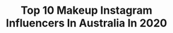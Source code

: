 ---
title: Top 10 Makeup Instagram Influencers In Australia In 2020
description: >-
  Find top makeup Instagram influencers in Australia in 2020. Most popular hashtags: #makeup #australia #love #sydney.
platform: Instagram
profiles:
  - username: "indiraekic"
    fullname: >-
      Indira Ekic
    location: "Australia"
    followers: 50286
    engagement: 969
    commentsToLikes: 0.197120
    avatar: "https://scontent-ams4-1.cdninstagram.com/v/t51.2885-19/s320x320/91714431_256858858669196_4533414362626392064_n.jpg?_nc_ht=scontent-ams4-1.cdninstagram.com&_nc_ohc=28VTTe8VafAAX9K2Bjl&oh=56141453388ffd772dbb1398a916b48e&oe=5EB7E4FF"
    verified: false
    hashtags: "#skincare, #favorite, #sunscreen, #operahouse"
  - username: "katie_michaelis46"
    fullname: >-
      • KATIE MICHAELIS •
    location: "Australia"
    followers: 55121
    engagement: 639
    commentsToLikes: 0.065454
    avatar: "https://scontent-ams4-1.cdninstagram.com/v/t51.2885-19/s320x320/43778999_1983073035103423_3609502404027875328_n.jpg?_nc_ht=scontent-ams4-1.cdninstagram.com&_nc_ohc=5SScYbp2VEAAX9sUD4F&oh=2cbe9bd9d801748bd0743812105b3522&oe=5EB771E5"
    verified: false
    hashtags: "#ad, #sandandsky, #glowdownunder, #abeauty"
  - username: "erika.dwyer"
    fullname: >-
      Erika Dwyer
    location: "Australia"
    followers: 5005
    engagement: 1147
    commentsToLikes: 0.122479
    avatar: "https://scontent-lhr8-1.cdninstagram.com/v/t51.2885-19/s320x320/75566986_673417553193037_1059059645802348544_n.jpg?_nc_ht=scontent-lhr8-1.cdninstagram.com&_nc_ohc=dxQoHkGMbuEAX8zQsnJ&oh=74fc0b2f8f9ce8d59a69574b7a0b8786&oe=5EBB9AB3"
    verified: false
    hashtags: "#kamelibabes, #tigerking, #princesspolly, #gifted"
  - username: "alexravyn"
    fullname: >-
      𝖆𝖑𝖊𝖝 🖤
    location: "Australia"
    followers: 45066
    engagement: 2021
    commentsToLikes: 0.018459
    avatar: "https://scontent-ssn1-1.cdninstagram.com/v/t51.2885-19/s320x320/77367583_2780048312052229_1831825383062765568_n.jpg?_nc_ht=scontent-ssn1-1.cdninstagram.com&_nc_ohc=g-dH_1RE-4gAX86Yrgq&oh=bd53154970f5da2539456276290798a2&oe=5EA6B742"
    verified: false
    hashtags: "#cutegoth, #fringe, #drmartens, #allblackoutfit"
  - username: "sarahjaneroza"
    fullname: >-
      SARAH ROZA
    location: "Australia"
    followers: 337287
    engagement: 220
    commentsToLikes: 0.042483
    avatar: "https://scontent-lhr8-1.cdninstagram.com/v/t51.2885-19/s320x320/88125742_204826740596899_6367922700089819136_n.jpg?_nc_ht=scontent-lhr8-1.cdninstagram.com&_nc_ohc=k9dKe8O35iMAX_Dh18l&oh=16827efb6a228f1b00aea199c6d7d62e&oe=5EBB24A7"
    verified: true
    hashtags: "#lovers, #day1, #support, #luncheon"
  - username: "lozpicartistry"
    fullname: >-
      Perth Makeup Artist
    location: "Australia"
    followers: 26397
    engagement: 210
    commentsToLikes: 0.120778
    avatar: "https://scontent-ams4-1.cdninstagram.com/v/t51.2885-19/s320x320/58423663_2233234716773577_3090694939063877632_n.jpg?_nc_ht=scontent-ams4-1.cdninstagram.com&_nc_ohc=JHi22qTn3BQAX_DDSHp&oh=0d3994979616e1b637225392d31997ea&oe=5EB8FB45"
    verified: false
    hashtags: "#wingliner, #muaperth, #flawlessbrows, #makeupoftheday"
  - username: "aimankhawarr"
    fullname: >-
      Aiman Daniyal ||🌹
    location: "Australia"
    followers: 5139
    engagement: 1246
    commentsToLikes: 0.220370
    avatar: "https://scontent-ams4-1.cdninstagram.com/v/t51.2885-19/s320x320/89276394_2702723786472324_3308283342398423040_n.jpg?_nc_ht=scontent-ams4-1.cdninstagram.com&_nc_ohc=cwXUaGTWcZEAX_yPgaI&oh=022cc95af15a5dc62f963779d8a6f0f0&oe=5EB95211"
    verified: false
    hashtags: "#eyelooks, #fashion, #instagram, #fooddiaries"
  - username: "zenebotha_"
    fullname: >-
      𝒵𝑒𝓃𝑒 𝐵𝑜𝓉𝒽𝒶 ♕
    location: "Australia"
    followers: 14437
    engagement: 813
    commentsToLikes: 0.032189
    avatar: "https://scontent-ams4-1.cdninstagram.com/v/t51.2885-19/s320x320/80848326_2490924677686285_7589149796909187072_n.jpg?_nc_ht=scontent-ams4-1.cdninstagram.com&_nc_ohc=yLPCtrurV_wAX8uMfPT&oh=9eb0d3c2bf59b64f8b1941ab9c999060&oe=5EB83269"
    verified: false
    hashtags: "#girlstrade, #novababe, #lovetolounge, #myloungelife"
  - username: "olaslifierska"
    fullname: >-
      ALEKSANDRA MAKEUP
    location: "Australia"
    followers: 6112
    engagement: 1369
    commentsToLikes: 0.042973
    avatar: "https://scontent-ams4-1.cdninstagram.com/v/t51.2885-19/s320x320/80768546_2542050135906259_597895602637897728_n.jpg?_nc_ht=scontent-ams4-1.cdninstagram.com&_nc_ohc=byQR9goOhOwAX-krNbd&oh=34c164c884514ed115fc9b248c767458&oe=5EB9674D"
    verified: false
    hashtags: "#sydney, #kendalljenner, #kourtneykardashian, #aussiesofinstagram"
  - username: "cherylchuy"
    fullname: >-
      CHERYL  CHUY
    location: "Australia"
    followers: 59535
    engagement: 238
    commentsToLikes: 0.044922
    avatar: "https://scontent-lht6-1.cdninstagram.com/v/t51.2885-19/s320x320/90087792_141357863935041_5985013068432670720_n.jpg?_nc_ht=scontent-lht6-1.cdninstagram.com&_nc_ohc=nqGa5rKArZkAX-cgoVn&oh=a26557de1c5e4dbbb742d290b486b7c7&oe=5EBB7B34"
    verified: false
    hashtags: "#12rnd, #worldwidelashes, #cherylchuy, #happyvalentinesday"
---
